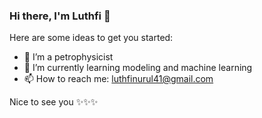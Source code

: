 ### Hi there, I'm Luthfi 👋

Here are some ideas to get you started:

- 🔭 I’m a petrophysicist
- 🌱 I’m currently learning modeling and machine learning
- 📫 How to reach me: luthfinurul41@gmail.com

Nice to see you ✨✨✨

<!--
**lsaif/lsaif** is a ✨ _special_ ✨ repository because its `README.md` (this file) appears on your GitHub profile.


-->
